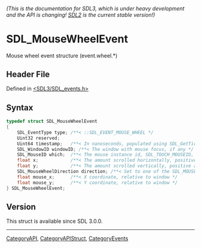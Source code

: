 ###### (This is the documentation for SDL3, which is under heavy development and the API is changing! [SDL2](https://wiki.libsdl.org/SDL2/) is the current stable version!)
# SDL_MouseWheelEvent

Mouse wheel event structure (event.wheel.*)

## Header File

Defined in [<SDL3/SDL_events.h>](https://github.com/libsdl-org/SDL/blob/main/include/SDL3/SDL_events.h)

## Syntax

```c
typedef struct SDL_MouseWheelEvent
{
    SDL_EventType type; /**< ::SDL_EVENT_MOUSE_WHEEL */
    Uint32 reserved;
    Uint64 timestamp;   /**< In nanoseconds, populated using SDL_GetTicksNS() */
    SDL_WindowID windowID; /**< The window with mouse focus, if any */
    SDL_MouseID which;  /**< The mouse instance id, SDL_TOUCH_MOUSEID, or SDL_PEN_MOUSEID */
    float x;            /**< The amount scrolled horizontally, positive to the right and negative to the left */
    float y;            /**< The amount scrolled vertically, positive away from the user and negative toward the user */
    SDL_MouseWheelDirection direction; /**< Set to one of the SDL_MOUSEWHEEL_* defines. When FLIPPED the values in X and Y will be opposite. Multiply by -1 to change them back */
    float mouse_x;      /**< X coordinate, relative to window */
    float mouse_y;      /**< Y coordinate, relative to window */
} SDL_MouseWheelEvent;
```

## Version

This struct is available since SDL 3.0.0.

----
[CategoryAPI](CategoryAPI), [CategoryAPIStruct](CategoryAPIStruct), [CategoryEvents](CategoryEvents)

